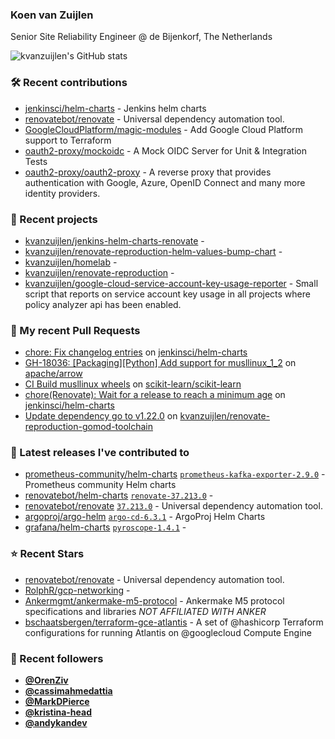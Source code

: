 ### Koen van Zuijlen

Senior Site Reliability Engineer @ de Bijenkorf, The Netherlands

![kvanzuijlen's GitHub stats](https://github-readme-stats.vercel.app/api?username=kvanzuijlen&show=reviews,discussions_started,discussions_answered,prs_merged,prs_merged_percentage&show_icons=true&theme=dark&cache_seconds=86400)

### 🛠️ Recent contributions

- [jenkinsci/helm-charts](https://github.com/jenkinsci/helm-charts) - Jenkins helm charts
- [renovatebot/renovate](https://github.com/renovatebot/renovate) - Universal dependency automation tool.
- [GoogleCloudPlatform/magic-modules](https://github.com/GoogleCloudPlatform/magic-modules) - Add Google Cloud Platform support to Terraform
- [oauth2-proxy/mockoidc](https://github.com/oauth2-proxy/mockoidc) - A Mock OIDC Server for Unit &amp; Integration Tests
- [oauth2-proxy/oauth2-proxy](https://github.com/oauth2-proxy/oauth2-proxy) - A reverse proxy that provides authentication with Google, Azure, OpenID Connect and many more identity providers.

### 🌱 Recent projects

- [kvanzuijlen/jenkins-helm-charts-renovate](https://github.com/kvanzuijlen/jenkins-helm-charts-renovate) - 
- [kvanzuijlen/renovate-reproduction-helm-values-bump-chart](https://github.com/kvanzuijlen/renovate-reproduction-helm-values-bump-chart) - 
- [kvanzuijlen/homelab](https://github.com/kvanzuijlen/homelab) - 
- [kvanzuijlen/renovate-reproduction](https://github.com/kvanzuijlen/renovate-reproduction) - 
- [kvanzuijlen/google-cloud-service-account-key-usage-reporter](https://github.com/kvanzuijlen/google-cloud-service-account-key-usage-reporter) - Small script that reports on service account key usage in all projects where policy analyzer api has been enabled.

### 🚧 My recent Pull Requests

- [chore: Fix changelog entries](https://github.com/jenkinsci/helm-charts/pull/1022) on [jenkinsci/helm-charts](https://github.com/jenkinsci/helm-charts)
- [GH-18036: [Packaging][Python] Add support for musllinux_1_2](https://github.com/apache/arrow/pull/40177) on [apache/arrow](https://github.com/apache/arrow)
- [CI Build musllinux wheels](https://github.com/scikit-learn/scikit-learn/pull/28490) on [scikit-learn/scikit-learn](https://github.com/scikit-learn/scikit-learn)
- [chore(Renovate): Wait for a release to reach a minimum age](https://github.com/jenkinsci/helm-charts/pull/1014) on [jenkinsci/helm-charts](https://github.com/jenkinsci/helm-charts)
- [Update dependency go to v1.22.0](https://github.com/kvanzuijlen/renovate-reproduction-gomod-toolchain/pull/2) on [kvanzuijlen/renovate-reproduction-gomod-toolchain](https://github.com/kvanzuijlen/renovate-reproduction-gomod-toolchain)

### 🚀 Latest releases I've contributed to

- [prometheus-community/helm-charts](https://github.com/prometheus-community/helm-charts) [`prometheus-kafka-exporter-2.9.0`](https://github.com/prometheus-community/helm-charts/releases/tag/prometheus-kafka-exporter-2.9.0) - Prometheus community Helm charts
- [renovatebot/helm-charts](https://github.com/renovatebot/helm-charts) [`renovate-37.213.0`](https://github.com/renovatebot/helm-charts/releases/tag/renovate-37.213.0) - 
- [renovatebot/renovate](https://github.com/renovatebot/renovate) [`37.213.0`](https://github.com/renovatebot/renovate/releases/tag/37.213.0) - Universal dependency automation tool.
- [argoproj/argo-helm](https://github.com/argoproj/argo-helm) [`argo-cd-6.3.1`](https://github.com/argoproj/argo-helm/releases/tag/argo-cd-6.3.1) - ArgoProj Helm Charts
- [grafana/helm-charts](https://github.com/grafana/helm-charts) [`pyroscope-1.4.1`](https://github.com/grafana/helm-charts/releases/tag/pyroscope-1.4.1) - 

### ⭐ Recent Stars

- [renovatebot/renovate](https://github.com/renovatebot/renovate) - Universal dependency automation tool.
- [RolphR/gcp-networking](https://github.com/RolphR/gcp-networking) - 
- [Ankermgmt/ankermake-m5-protocol](https://github.com/Ankermgmt/ankermake-m5-protocol) - Ankermake M5 protocol specifications and libraries *NOT AFFILIATED WITH ANKER*
- [bschaatsbergen/terraform-gce-atlantis](https://github.com/bschaatsbergen/terraform-gce-atlantis) - A set of @hashicorp Terraform configurations for running Atlantis on @googlecloud Compute Engine

### 👀 Recent followers

- [**@OrenZiv**](https://github.com/OrenZiv)
- [**@cassimahmedattia**](https://github.com/cassimahmedattia)
- [**@MarkDPierce**](https://github.com/MarkDPierce)
- [**@kristina-head**](https://github.com/kristina-head)
- [**@andykandev**](https://github.com/andykandev)
